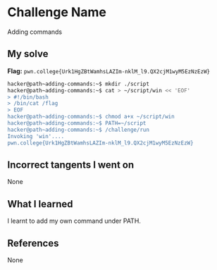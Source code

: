 # Challenge Name
Adding commands

## My solve
**Flag:** `pwn.college{Urk1HgZBtWamhsLAZIm-nklM_l9.QX2cjM1wyM5EzNzEzW}`


```bash
hacker@path~adding-commands:~$ mkdir ./script
hacker@path~adding-commands:~$ cat > ~/script/win << 'EOF'
> #!/bin/bash
> /bin/cat /flag
> EOF
hacker@path~adding-commands:~$ chmod a+x ~/script/win
hacker@path~adding-commands:~$ PATH=~/script
hacker@path~adding-commands:~$ /challenge/run
Invoking 'win'....
pwn.college{Urk1HgZBtWamhsLAZIm-nklM_l9.QX2cjM1wyM5EzNzEzW}

```

## Incorrect tangents I went on
None

## What I learned
I learnt to add my own command under PATH.

## References 
None
